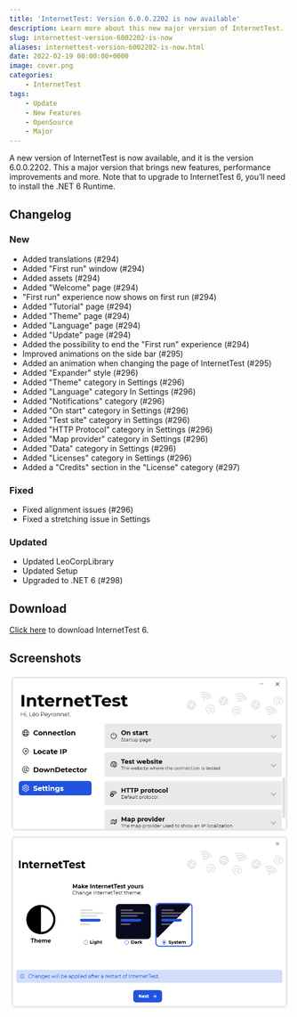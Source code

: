 ```yaml
---
title: 'InternetTest: Version 6.0.0.2202 is now available'
description: Learn more about this new major version of InternetTest.
slug: internettest-version-6002202-is-now
aliases: internettest-version-6002202-is-now.html
date: 2022-02-19 00:00:00+0000
image: cover.png
categories:
    - InternetTest
tags:
    - Update
    - New Features
    - OpenSource
    - Major
---
```

A new version of InternetTest is now available, and it is the version 6.0.0.2202. This a major version that brings new features, performance improvements and more. Note that to upgrade to InternetTest 6, you’ll need to install the .NET 6 Runtime.

## Changelog
### New
- Added translations (#294)
- Added "First run" window (#294)
- Added assets (#294)
- Added "Welcome" page (#294)
- "First run" experience now shows on first run (#294)
- Added "Tutorial" page (#294)
- Added "Theme" page (#294)
- Added "Language" page (#294)
- Added "Update" page (#294)
- Added the possibility to end the "First run" experience (#294)
- Improved animations on the side bar (#295)
- Added an animation when changing the page of InternetTest (#295)
- Added "Expander" style (#296)
- Added "Theme" category in Settings (#296)
- Added "Language" category In Settings (#296)
- Added "Notifications" category (#296)
- Added "On start" category in Settings (#296)
- Added "Test site" category in Settings (#296)
- Added "HTTP Protocol" category in Settings (#296)
- Added "Map provider" category in Settings (#296)
- Added "Data" category in Settings (#296)
- Added "Licenses" category in Settings (#296)
- Added a "Credits" section in the "License" category (#297)
### Fixed
- Fixed alignment issues (#296)
- Fixed a stretching issue in Settings
### Updated
- Updated LeoCorpLibrary
- Updated Setup
- Upgraded to .NET 6 (#298)

## Download

[Click here](https://tinyurl.com/DownloadInternetTest) to download InternetTest 6.

## Screenshots
![The "Settings" page of InternetTest.](cover.png)
![The "Welcome" dialog's "Select a theme" page of InternetTest.](2.png)
